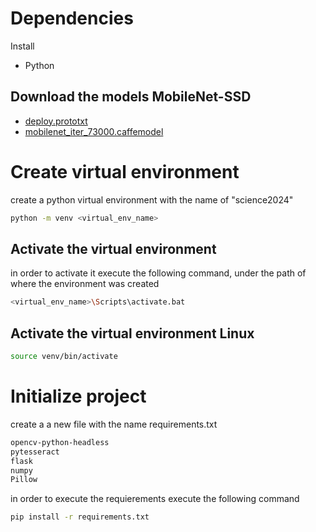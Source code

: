 # Dependencies
Install
 - Python
 ## Download the models MobileNet-SSD

  -  [deploy.prototxt](https://github.com/chuanqi305/MobileNet-SSD/blob/master/deploy.prototxt)
  - [mobilenet_iter_73000.caffemodel](https://github.com/chuanqi305/MobileNet-SSD/blob/master/mobilenet_iter_73000.caffemodel)


# Create virtual environment

create a python virtual environment with the name of "science2024"

```bash
python -m venv <virtual_env_name>
```

## Activate the virtual environment

in order to activate it execute the following command, under the path of where the environment was created

```bash
<virtual_env_name>\Scripts\activate.bat
```

## Activate the virtual environment Linux

```bash
source venv/bin/activate
```

# Initialize project 

create a a new file with the name requirements.txt

```txt
opencv-python-headless
pytesseract
flask
numpy
Pillow
```

in order to execute the requierements execute the following command

```bash
pip install -r requirements.txt
```

